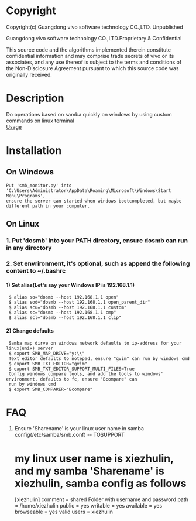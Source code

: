 # Copyright
Copyright(c) Guangdong vivo software technology CO.,LTD. Unpublished

Guangdong vivo software technology CO.,LTD.Proprietary & Confidential

This source code and the algorithms implemented therein constitute
confidential information and may comprise trade secrets of vivo
or its associates, and any use thereof is subject to the terms and
conditions of the Non-Disclosure Agreement pursuant to which this
source code was originally received.

# Description
Do operations based on samba quickly on windows by using custom commands on linux terminal<br>
[Usage](https://github.com/xiezhulin/dosmb/blob/master/dosmb)

# Installation
## On Windows
    Put 'smb_monitor.py' into 'C:\Users\Administrator\AppData\Roaming\Microsoft\Windows\Start Menu\Programs',
    ensure the server can started when windows bootcompleted, but maybe different path in your computer.
## On Linux
### 1. Put 'dosmb' into your PATH directory, ensure dosmb can run in any directory
### 2. Set envrironment, it's optional, such as append the following content to ~/.bashrc
#### 1) Set alias(Let's say your Windows IP is 192.168.1.1)
     $ alias so="dosmb --host 192.168.1.1 open"
     $ alias sod="dosmb --host 192.168.1.1 open_parent_dir"
     $ alias scu="dosmb --host 192.168.1.1 custom"
     $ alias sc="dosmb --host 192.168.1.1 cmp"
     $ alias scl="dosmb --host 192.168.1.1 clip"
 #### 2) Change defaults
     Samba map dirve on windows network defaults to ip-address for your linux(unix) server
     $ export SMB_MAP_DRIVE="y:\\"
     Text editor defaults to notepad, ensure "gvim" can run by windows cmd
     $ export SMB_TXT_EDITOR="gvim"
     $ export SMB_TXT_EDITOR_SUPPORT_MULTI_FILES=True
     Config windows compare tools, and add the tools to windows' environment, defaults to fc, ensure "Bcompare" can
     run by windows cmd 
     $ export SMB_COMPARER="Bcompare"
# FAQ
1. Ensure 'Sharename' is your linux user name in samba config(/etc/samba/smb.conf) -- TOSUPPORT
    # my linux user name is xiezhulin, and my samba 'Sharename' is xiezhulin, samba config as follows
    [xiezhulin]
    comment = shared Folder with username and password
    path = /home/xiezhulin
    public = yes
    writable = yes
    available = yes
    browseable = yes
    valid users = xiezhulin

